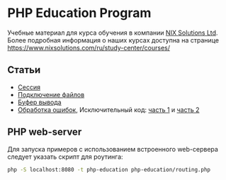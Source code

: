 PHP Education Program
=====================

Учебные материал для курса обучения в компании [NIX Solutions Ltd](http://www.nixsolutions.com).
Более подробная информация о наших курсах доступна на странице https://www.nixsolutions.com/ru/study-center/courses/

## Статьи

* [Сессия](http://anton.shevchuk.name/php/php-for-beginners-session/)
* [Подключение файлов](http://anton.shevchuk.name/php/php-for-beginners-include-files/)
* [Буфер вывода](http://anton.shevchuk.name/php/php-for-beginners-output-buffer/)
* [Обработка ошибок](http://anton.shevchuk.name/php/php-for-beginners-error-handling/), Исключительный код: [часть 1](http://anton.shevchuk.name/php/exceptional-code-part-1/) и [часть 2](http://anton.shevchuk.name/php/exceptional-code-part-2/)

## PHP web-server

Для запуска примеров с использованием встроенного web-сервера следует указать скрипт для роутинга:

```bash
php -S localhost:8080 -t php-education php-education/routing.php
```
